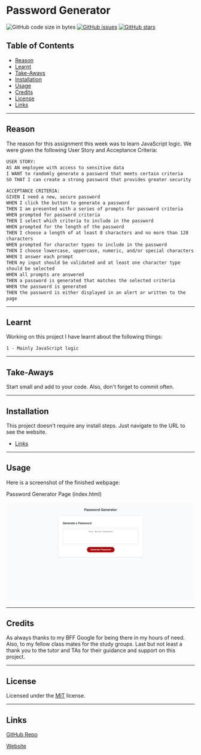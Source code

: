 # Password Generator
![GitHub code size in bytes](https://img.shields.io/github/languages/code-size/jdbell123/password-generator)
 [![GitHub issues](https://img.shields.io/github/issues/jdbell123/password-generator)](https://github.com/jdbell123/password-generator/issues)
 [![GitHub stars](https://img.shields.io/github/stars/jdbell123/password-generator)](https://github.com/jdbell123/password-generator/stargazers)
## Table of Contents

* [Reason](#reason)
* [Learnt](#learnt)
* [Take-Aways](#Take-Aways)
* [Installation](#installation)
* [Usage](#usage)
* [Credits](#credits)
* [License](#license)
* [Links](#links)

***

## Reason

The reason for this assignment this week was to learn JavaScript logic. We were given the following User Story and Acceptance Criteria:

```
USER STORY:
AS AN employee with access to sensitive data
I WANT to randomly generate a password that meets certain criteria
SO THAT I can create a strong password that provides greater security
```

```
ACCEPTANCE CRITERIA:
GIVEN I need a new, secure password
WHEN I click the button to generate a password
THEN I am presented with a series of prompts for password criteria
WHEN prompted for password criteria
THEN I select which criteria to include in the password
WHEN prompted for the length of the password
THEN I choose a length of at least 8 characters and no more than 128 characters
WHEN prompted for character types to include in the password
THEN I choose lowercase, uppercase, numeric, and/or special characters
WHEN I answer each prompt
THEN my input should be validated and at least one character type should be selected
WHEN all prompts are answered
THEN a password is generated that matches the selected criteria
WHEN the password is generated
THEN the password is either displayed in an alert or written to the page
```

---

## Learnt

Working on this project I have learnt about the following things:

    1 - Mainly JavaScript logic

---

## Take-Aways

Start small and add to your code. Also, don't forget to commit often.

---

## Installation

This project doesn't require any install steps. Just navigate to the URL to see the website.

* [Links](#links)

---

## Usage 

Here is a screenshot of the finished webpage:

Password Generator Page (index.html)

![Password Generator Page](./assets/images/PasswordGenerator.png "Password Generator Page")

---

## Credits

As always thanks to my BFF Google for being there in my hours of need. Also, to my fellow class mates for the study groups. Last but not least a thank you to the tutor and TAs for their guidance and support on this project. 

---

## License


Licensed under the [MIT](./license) license.


---

## Links

[GitHub Repo](https://github.com/jdbell123/password-generator)

[Website](https://jdbell123.github.io/password-generator/)